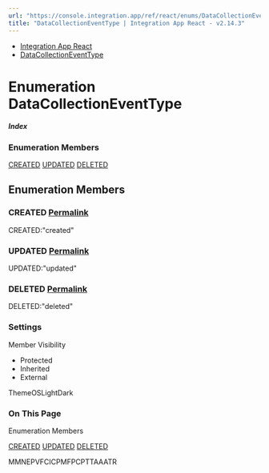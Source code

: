 ```yaml
---
url: "https://console.integration.app/ref/react/enums/DataCollectionEventType.html"
title: "DataCollectionEventType | Integration App React - v2.14.3"
---
```


- [Integration App React](https://console.integration.app/ref/react/index.html)
- [DataCollectionEventType](https://console.integration.app/ref/react/enums/DataCollectionEventType.html)

# Enumeration DataCollectionEventType

##### Index

### Enumeration Members

[CREATED](https://console.integration.app/ref/react/enums/DataCollectionEventType.html#created) [UPDATED](https://console.integration.app/ref/react/enums/DataCollectionEventType.html#updated) [DELETED](https://console.integration.app/ref/react/enums/DataCollectionEventType.html#deleted)

## Enumeration Members

### CREATED [Permalink](https://console.integration.app/ref/react/enums/DataCollectionEventType.html\#created)

CREATED:"created"

### UPDATED [Permalink](https://console.integration.app/ref/react/enums/DataCollectionEventType.html\#updated)

UPDATED:"updated"

### DELETED [Permalink](https://console.integration.app/ref/react/enums/DataCollectionEventType.html\#deleted)

DELETED:"deleted"

### Settings

Member Visibility

- Protected
- Inherited
- External

ThemeOSLightDark

### On This Page

Enumeration Members

[CREATED](https://console.integration.app/ref/react/enums/DataCollectionEventType.html#created) [UPDATED](https://console.integration.app/ref/react/enums/DataCollectionEventType.html#updated) [DELETED](https://console.integration.app/ref/react/enums/DataCollectionEventType.html#deleted)

MMNEPVFCICPMFPCPTTAAATR